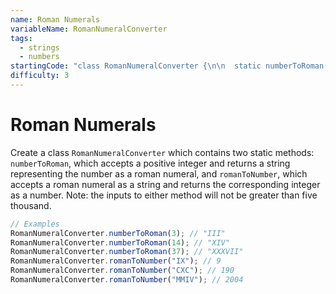 ```yaml
---
name: Roman Numerals
variableName: RomanNumeralConverter
tags:
  - strings
  - numbers
startingCode: "class RomanNumeralConverter {\n\n  static numberToRoman(num) {\n    // code here...\n  }\n\n  static romanToNumber(str) {\n    // ...and here\n  }\n\n}"
difficulty: 3
---
```


# Roman Numerals

Create a class `RomanNumeralConverter` which contains two static methods: `numberToRoman`, which accepts a positive integer and returns a string representing the number as a roman numeral, and `romanToNumber`, which accepts a roman numeral as a string and returns the corresponding integer as a number. Note: the inputs to either method will not be greater than five thousand.

```javascript
// Examples
RomanNumeralConverter.numberToRoman(3); // "III"
RomanNumeralConverter.numberToRoman(14); // "XIV"
RomanNumeralConverter.numberToRoman(37); // "XXXVII"
RomanNumeralConverter.romanToNumber("IX"); // 9
RomanNumeralConverter.romanToNumber("CXC"); // 190
RomanNumeralConverter.romanToNumber("MMIV"); // 2004
```
